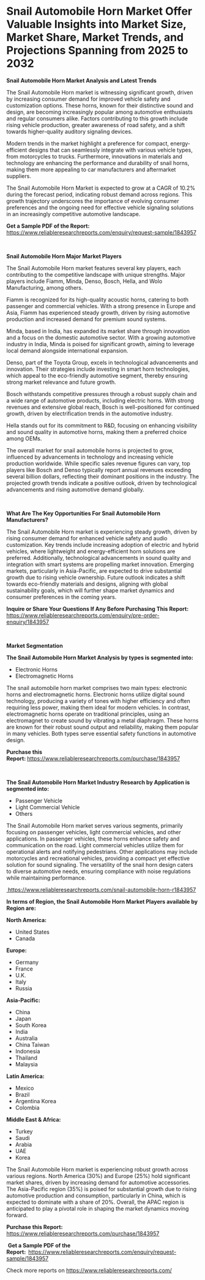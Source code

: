 <p><h1>Snail Automobile Horn Market Offer Valuable Insights into Market Size, Market Share, Market Trends, and Projections Spanning from 2025 to 2032</h1></p><p><strong>Snail Automobile Horn Market Analysis and Latest Trends</strong></p>
<p><p>The Snail Automobile Horn market is witnessing significant growth, driven by increasing consumer demand for improved vehicle safety and customization options. These horns, known for their distinctive sound and design, are becoming increasingly popular among automotive enthusiasts and regular consumers alike. Factors contributing to this growth include rising vehicle production, greater awareness of road safety, and a shift towards higher-quality auditory signaling devices. </p><p>Modern trends in the market highlight a preference for compact, energy-efficient designs that can seamlessly integrate with various vehicle types, from motorcycles to trucks. Furthermore, innovations in materials and technology are enhancing the performance and durability of snail horns, making them more appealing to car manufacturers and aftermarket suppliers. </p><p>The Snail Automobile Horn Market is expected to grow at a CAGR of 10.2% during the forecast period, indicating robust demand across regions. This growth trajectory underscores the importance of evolving consumer preferences and the ongoing need for effective vehicle signaling solutions in an increasingly competitive automotive landscape.</p></p>
<p><strong>Get a Sample PDF of the Report:&nbsp;</strong> <a href="https://www.reliableresearchreports.com/enquiry/request-sample/1843957?utm_campaign=3360&utm_medium=2&utm_source=Github&utm_content=ia&utm_term=31032025&utm_id=snail-automobile-horn">https://www.reliableresearchreports.com/enquiry/request-sample/1843957</a></p>
<p>&nbsp;</p>
<p><strong>Snail Automobile Horn Major Market Players</strong></p>
<p><p>The Snail Automobile Horn market features several key players, each contributing to the competitive landscape with unique strengths. Major players include Fiamm, Minda, Denso, Bosch, Hella, and Wolo Manufacturing, among others. </p><p>Fiamm is recognized for its high-quality acoustic horns, catering to both passenger and commercial vehicles. With a strong presence in Europe and Asia, Fiamm has experienced steady growth, driven by rising automotive production and increased demand for premium sound systems. </p><p>Minda, based in India, has expanded its market share through innovation and a focus on the domestic automotive sector. With a growing automotive industry in India, Minda is poised for significant growth, aiming to leverage local demand alongside international expansion.</p><p>Denso, part of the Toyota Group, excels in technological advancements and innovation. Their strategies include investing in smart horn technologies, which appeal to the eco-friendly automotive segment, thereby ensuring strong market relevance and future growth.</p><p>Bosch withstands competitive pressures through a robust supply chain and a wide range of automotive products, including electric horns. With strong revenues and extensive global reach, Bosch is well-positioned for continued growth, driven by electrification trends in the automotive industry.</p><p>Hella stands out for its commitment to R&D, focusing on enhancing visibility and sound quality in automotive horns, making them a preferred choice among OEMs.</p><p>The overall market for snail automobile horns is projected to grow, influenced by advancements in technology and increasing vehicle production worldwide. While specific sales revenue figures can vary, top players like Bosch and Denso typically report annual revenues exceeding several billion dollars, reflecting their dominant positions in the industry. The projected growth trends indicate a positive outlook, driven by technological advancements and rising automotive demand globally.</p></p>
<p>&nbsp;</p>
<p><strong>What Are The Key Opportunities For Snail Automobile Horn Manufacturers?</strong></p>
<p><p>The Snail Automobile Horn market is experiencing steady growth, driven by rising consumer demand for enhanced vehicle safety and audio customization. Key trends include increasing adoption of electric and hybrid vehicles, where lightweight and energy-efficient horn solutions are preferred. Additionally, technological advancements in sound quality and integration with smart systems are propelling market innovation. Emerging markets, particularly in Asia-Pacific, are expected to drive substantial growth due to rising vehicle ownership. Future outlook indicates a shift towards eco-friendly materials and designs, aligning with global sustainability goals, which will further shape market dynamics and consumer preferences in the coming years.</p></p>
<p><strong>Inquire or Share Your Questions If Any Before Purchasing This Report:</strong> <a href="https://www.reliableresearchreports.com/enquiry/pre-order-enquiry/1843957?utm_campaign=3360&utm_medium=2&utm_source=Github&utm_content=ia&utm_term=31032025&utm_id=snail-automobile-horn">https://www.reliableresearchreports.com/enquiry/pre-order-enquiry/1843957</a></p>
<p>&nbsp;</p>
<p><strong>Market Segmentation</strong></p>
<p><strong>The Snail Automobile Horn Market Analysis by types is segmented into:</strong></p>
<p><ul><li>Electronic Horns</li><li>Electromagnetic Horns</li></ul></p>
<p><p>The snail automobile horn market comprises two main types: electronic horns and electromagnetic horns. Electronic horns utilize digital sound technology, producing a variety of tones with higher efficiency and often requiring less power, making them ideal for modern vehicles. In contrast, electromagnetic horns operate on traditional principles, using an electromagnet to create sound by vibrating a metal diaphragm. These horns are known for their robust sound output and reliability, making them popular in many vehicles. Both types serve essential safety functions in automotive design.</p></p>
<p><strong>Purchase this Report:&nbsp;</strong><a href="https://www.reliableresearchreports.com/purchase/1843957?utm_campaign=3360&utm_medium=2&utm_source=Github&utm_content=ia&utm_term=31032025&utm_id=snail-automobile-horn">https://www.reliableresearchreports.com/purchase/1843957</a></p>
<p>&nbsp;</p>
<p><strong>The Snail Automobile Horn Market Industry Research by Application is segmented into:</strong></p>
<p><ul><li>Passenger Vehicle</li><li>Light Commercial Vehicle</li><li>Others</li></ul></p>
<p><p>The Snail Automobile Horn market serves various segments, primarily focusing on passenger vehicles, light commercial vehicles, and other applications. In passenger vehicles, these horns enhance safety and communication on the road. Light commercial vehicles utilize them for operational alerts and notifying pedestrians. Other applications may include motorcycles and recreational vehicles, providing a compact yet effective solution for sound signaling. The versatility of the snail horn design caters to diverse automotive needs, ensuring compliance with noise regulations while maintaining performance.</p></p>
<p><a href="https://www.reliableresearchreports.com/snail-automobile-horn-r1843957?utm_campaign=3360&utm_medium=2&utm_source=Github&utm_content=ia&utm_term=31032025&utm_id=snail-automobile-horn">&nbsp;https://www.reliableresearchreports.com/snail-automobile-horn-r1843957</a></p>
<p><strong>In terms of Region, the Snail Automobile Horn Market Players available by Region are:</strong></p>
<p>
    <p> <strong> North America: </strong>
        <ul>
            <li>United States</li>
            <li>Canada</li>
        </ul>
        </p> 
    <p> <strong> Europe: </strong>
        <ul>
            <li>Germany</li>
            <li>France</li>
            <li>U.K.</li>
            <li>Italy</li>
            <li>Russia</li>
        </ul>
        </p> 
    <p> <strong> Asia-Pacific: </strong>
        <ul>
            <li>China</li>
            <li>Japan</li>
            <li>South Korea</li>
            <li>India</li>
            <li>Australia</li>
            <li>China Taiwan</li>
            <li>Indonesia</li>
            <li>Thailand</li>
            <li>Malaysia</li>
        </ul>
        </p> 
    <p> <strong> Latin America: </strong>
        <ul>
            <li>Mexico</li>
            <li>Brazil</li>
            <li>Argentina Korea</li>
            <li>Colombia</li>
        </ul>
        </p> 
    <p> <strong> Middle East & Africa: </strong>
        <ul>
            <li>Turkey</li>
            <li>Saudi</li>
            <li>Arabia</li>
            <li>UAE</li>
            <li>Korea</li>
        </ul>
    </p>
    </p>
<p><p>The Snail Automobile Horn market is experiencing robust growth across various regions. North America (30%) and Europe (25%) hold significant market shares, driven by increasing demand for automotive accessories. The Asia-Pacific region (35%) is poised for substantial growth due to rising automotive production and consumption, particularly in China, which is expected to dominate with a share of 20%. Overall, the APAC region is anticipated to play a pivotal role in shaping the market dynamics moving forward.</p></p>
<p><strong>Purchase this Report: </strong><a href="https://www.reliableresearchreports.com/purchase/1843957?utm_campaign=3360&utm_medium=2&utm_source=Github&utm_content=ia&utm_term=31032025&utm_id=snail-automobile-horn">https://www.reliableresearchreports.com/purchase/1843957</a></p>
<p>&nbsp;<strong>Get a Sample PDF of the Report:&nbsp;&nbsp;</strong><a href="https://www.reliableresearchreports.com/enquiry/request-sample/1843957?utm_campaign=3360&utm_medium=2&utm_source=Github&utm_content=ia&utm_term=31032025&utm_id=snail-automobile-horn">https://www.reliableresearchreports.com/enquiry/request-sample/1843957</a></p>
<p><strong></strong></p>
<p>Check more reports on <a href="https://www.reliableresearchreports.com/?utm_campaign=3360&utm_medium=2&utm_source=Github&utm_content=ia&utm_term=31032025&utm_id=snail-automobile-horn">https://www.reliableresearchreports.com/</a></p>